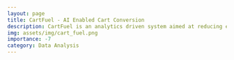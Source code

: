 ```yaml
---
layout: page
title: CartFuel - AI Enabled Cart Conversion
description: CartFuel is an analytics driven system aimed at reducing eCommerce cart abandonment by predicting user behavior and increasing consumer confidence with strategic product information and reviews.
img: assets/img/cart_fuel.png
importance: -7
category: Data Analysis
---
```

